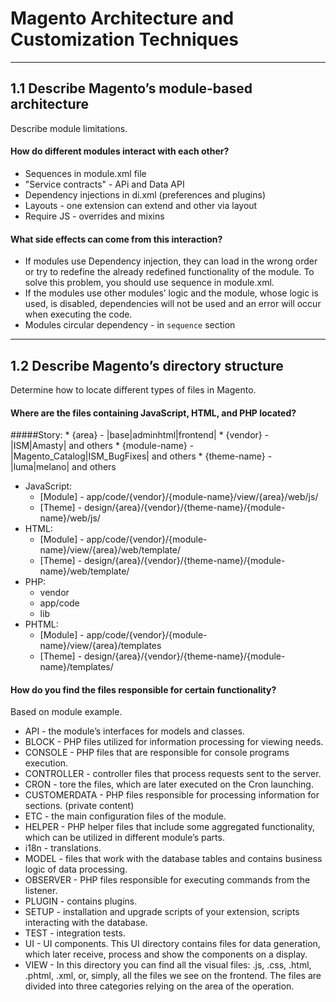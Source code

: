 # Magento Architecture and Customization Techniques

----------------------------------------------------
## 1.1 Describe Magento’s module-based architecture
Describe module limitations.

#### How do different modules interact with each other? 
* Sequences in module.xml file
* "Service contracts" - APi and Data API
* Dependency injections in di.xml (preferences and plugins)
* Layouts - one extension can extend and other via layout
* Require JS - overrides and mixins

#### What side effects can come from this interaction?
* If modules use Dependency injection, they can load in the wrong order or try to redefine the already redefined functionality of the module. To solve this problem, you should use sequence in module.xml.
* If the modules use other modules’ logic and the module, whose logic is used, is disabled, dependencies will not be used and an error will occur when executing the code.
* Modules circular dependency - in `sequence` section

----------------------------------------------------
## 1.2 Describe Magento’s directory structure
Determine how to locate different types of files in Magento.

#### Where are the files containing JavaScript, HTML, and PHP located?
#####Story:
    * {area} - |base|adminhtml|frontend|
    * {vendor} - |ISM|Amasty| and others
    * {module-name} - |Magento_Catalog|ISM_BugFixes| and others
    * {theme-name} - |luma|melano| and others
 

* JavaScript:
    * [Module] - app/code/{vendor}/{module-name}/view/{area}/web/js/
    * [Theme] - design/{area}/{vendor}/{theme-name}/{module-name}/web/js/
* HTML:
    * [Module] - app/code/{vendor}/{module-name}/view/{area}/web/template/
    * [Theme] - design/{area}/{vendor}/{theme-name}/{module-name}/web/template/
* PHP:
    * vendor
    * app/code
    * lib
* PHTML:
    * [Module] - app/code/{vendor}/{module-name}/view/{area}/templates
    * [Theme] - design/{area}/{vendor}/{theme-name}/{module-name}/templates/    
    
#### How do you find the files responsible for certain functionality?
Based on module example.
* API - the module’s interfaces for models and classes.
* BLOCK - PHP files utilized for information processing for viewing needs.
* CONSOLE - PHP files that are responsible for console programs execution.
* CONTROLLER - controller files that process requests sent to the server.
* CRON - tore the files, which are later executed on the Cron launching.
* CUSTOMERDATA - PHP files responsible for processing information for sections.  (private content)
* ETC - the main configuration files of the module.
* HELPER - PHP helper files that include some aggregated functionality, which can be utilized in different module’s parts.
* i18n - translations.
* MODEL - files that work with the database tables and contains business logic of data processing.
* OBSERVER - PHP files responsible for executing commands from the listener.
* PLUGIN - contains plugins.
* SETUP - installation and upgrade scripts of your extension, scripts interacting with the database.
* TEST - integration tests.
* UI - UI components. This UI directory contains files for data generation, which later receive, process and show the components on a display.
* VIEW - In this directory you can find all the visual files: .js, .css, .html, .phtml, .xml, or, simply, all the files we see on the frontend. The files are divided into three categories relying on the area of the operation.   
